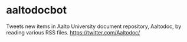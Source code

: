 # aaltodocbot

Tweets new items in Aalto University document repository, Aaltodoc, by reading various RSS files. https://twitter.com/Aaltodoc/
